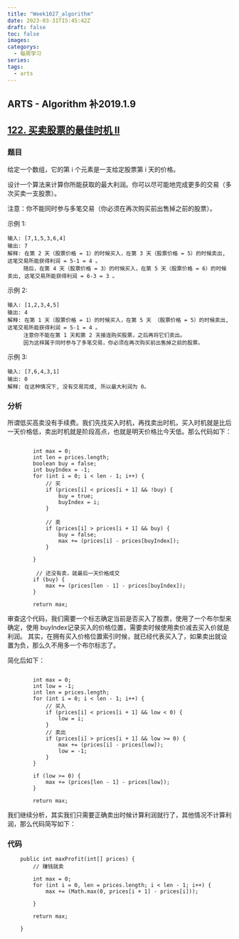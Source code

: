 ```yaml
---
title: "Week1027_algorithm"
date: 2023-03-31T15:45:42Z
draft: false 
toc: false
images:
categorys:
  - 每周学习
series:
tags:
  - arts 
---
```


## ARTS - Algorithm 补2019.1.9
## [122. 买卖股票的最佳时机 II](https://leetcode-cn.com/problems/best-time-to-buy-and-sell-stock-ii/submissions/)


### 题目
给定一个数组，它的第 i 个元素是一支给定股票第 i 天的价格。

设计一个算法来计算你所能获取的最大利润。你可以尽可能地完成更多的交易（多次买卖一支股票）。

注意：你不能同时参与多笔交易（你必须在再次购买前出售掉之前的股票）。

示例 1:

```
输入: [7,1,5,3,6,4]
输出: 7
解释: 在第 2 天（股票价格 = 1）的时候买入，在第 3 天（股票价格 = 5）的时候卖出, 这笔交易所能获得利润 = 5-1 = 4 。
     随后，在第 4 天（股票价格 = 3）的时候买入，在第 5 天（股票价格 = 6）的时候卖出, 这笔交易所能获得利润 = 6-3 = 3 。
```  

示例 2:

```
输入: [1,2,3,4,5]
输出: 4
解释: 在第 1 天（股票价格 = 1）的时候买入，在第 5 天 （股票价格 = 5）的时候卖出, 这笔交易所能获得利润 = 5-1 = 4 。
     注意你不能在第 1 天和第 2 天接连购买股票，之后再将它们卖出。
     因为这样属于同时参与了多笔交易，你必须在再次购买前出售掉之前的股票。
```

示例 3:

```
输入: [7,6,4,3,1]
输出: 0
解释: 在这种情况下, 没有交易完成, 所以最大利润为 0。
```

### 分析
所谓低买高卖没有手续费。我们先找买入时机，再找卖出时机，买入时机就是比后一天价格低，卖出时机就是阶段高点，也就是明天价格比今天低。那么代码如下：

```
		 
        int max = 0;
        int len = prices.length;
        boolean buy = false;
        int buyIndex = -1;
        for (int i = 0; i < len - 1; i++) {
            // 买
            if (prices[i] < prices[i + 1] && !buy) {
                buy = true;
                buyIndex = i;
            }

            // 卖
            if (prices[i] > prices[i + 1] && buy) {
                buy = false;
                max += (prices[i] - prices[buyIndex]);
            }

        }

		 // 还没有卖，就最后一天价格成交
        if (buy) {
            max += (prices[len - 1] - prices[buyIndex]);
        }

        return max;
```

审查这个代码，我们需要一个标志确定当前是否买入了股票，使用了一个布尔型来确定，使用 buyIndex记录买入的价格位置，需要卖时候使用卖价减去买入价就是利润。 其实，在拥有买入价格位置索引时候，就已经代表买入了，如果卖出就设置为负，那么久不用多一个布尔标志了。

简化后如下：

```

		int max = 0;
        int low = -1;
        int len = prices.length;
        for (int i = 0; i < len - 1; i++) {
      		// 买入
            if (prices[i] < prices[i + 1] && low < 0) {
                low = i;
            }
            // 卖出
            if (prices[i] > prices[i + 1] && low >= 0) {
                max += (prices[i] - prices[low]);
                low = -1;
            }
        }

        if (low >= 0) {
            max += (prices[len - 1] - prices[low]);
        }

        return max;

```

我们继续分析，其实我们只需要正确卖出时候计算利润就行了，其他情况不计算利润，那么代码简写如下：


### 代码

```
 	public int maxProfit(int[] prices) {
        // 赚钱就卖

        int max = 0;
        for (int i = 0, len = prices.length; i < len - 1; i++) {
            max += (Math.max(0, prices[i + 1] - prices[i]));

        }

        return max;

    }
```